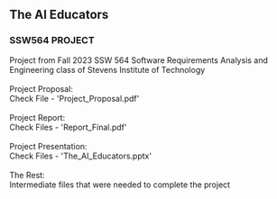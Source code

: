 ## The AI Educators ##
### SSW564 PROJECT ###


Project from Fall 2023 SSW 564 Software Requirements Analysis and Engineering class of Stevens Institute of Technology
<br>
<br>
Project Proposal:
<br>
Check File - 'Project_Proposal.pdf'
<br>
<br>
Project Report:
<br>
Check Files - 'Report_Final.pdf'
<br>
<br>
Project Presentation:
<br>
Check Files - 'The_AI_Educators.pptx'
<br>
<br>
The Rest:
<br>
Intermediate files that were needed to complete the project
